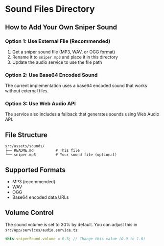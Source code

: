 # Sound Files Directory

## How to Add Your Own Sniper Sound

### Option 1: Use External File (Recommended)
1. Get a sniper sound file (MP3, WAV, or OGG format)
2. Rename it to `sniper.mp3` and place it in this directory
3. Update the audio service to use the file path

### Option 2: Use Base64 Encoded Sound
The current implementation uses a base64 encoded sound that works without external files.

### Option 3: Use Web Audio API
The service also includes a fallback that generates sounds using Web Audio API.

## File Structure
```
src/assets/sounds/
├── README.md          # This file
└── sniper.mp3         # Your sound file (optional)
```

## Supported Formats
- MP3 (recommended)
- WAV
- OGG
- Base64 encoded data URLs

## Volume Control
The sound volume is set to 30% by default. You can adjust this in `src/app/services/audio.service.ts`:
```typescript
this.sniperSound.volume = 0.3; // Change this value (0.0 to 1.0)
``` 